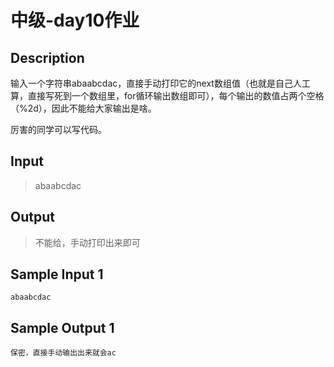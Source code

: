 # 中级-day10作业

## Description

输入一个字符串abaabcdac，直接手动打印它的next数组值（也就是自己人工算，直接写死到一个数组里，for循环输出数组即可），每个输出的数值占两个空格（%2d），因此不能给大家输出是啥。

厉害的同学可以写代码。

## Input

> abaabcdac

## Output

> 不能给，手动打印出来即可

## Sample Input 1

```text
abaabcdac
```

## Sample Output 1

```text
保密，直接手动输出出来就会ac
```

